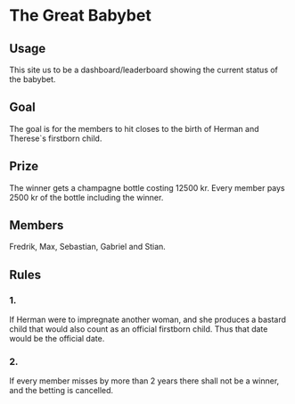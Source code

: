 # The Great Babybet

## Usage
This site us to be a dashboard/leaderboard showing the current status of the babybet. 

## Goal
The goal is for the members to hit closes to the birth of Herman and Therese`s firstborn child.

## Prize
The winner gets a champagne bottle costing 12500 kr. Every member pays 2500 kr of the bottle including the winner.

## Members
Fredrik, Max, Sebastian, Gabriel and Stian.

## Rules
### 1. 
If Herman were to impregnate another woman, and she produces a bastard child that would also count as an official firstborn child.
Thus that date would be the official date.
### 2. 
If every member misses by more than 2 years there shall not be a winner, and the betting is cancelled.
